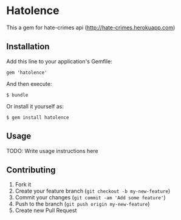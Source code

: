 # Hatolence

This a gem for hate-crimes api (http://hate-crimes.herokuapp.com)

## Installation

Add this line to your application's Gemfile:

    gem 'hatolence'

And then execute:

    $ bundle

Or install it yourself as:

    $ gem install hatolence

## Usage

TODO: Write usage instructions here

## Contributing

1. Fork it
2. Create your feature branch (`git checkout -b my-new-feature`)
3. Commit your changes (`git commit -am 'Add some feature'`)
4. Push to the branch (`git push origin my-new-feature`)
5. Create new Pull Request

